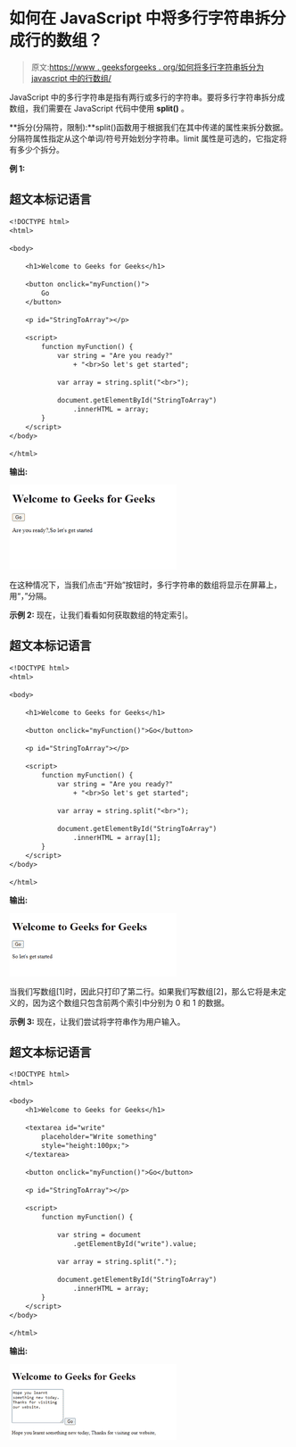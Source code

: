 # 如何在 JavaScript 中将多行字符串拆分成行的数组？

> 原文:[https://www . geeksforgeeks . org/如何将多行字符串拆分为 javascript 中的行数组/](https://www.geeksforgeeks.org/how-to-split-multiline-string-into-an-array-of-lines-in-javascript/)

JavaScript 中的多行字符串是指有两行或多行的字符串。要将多行字符串拆分成数组，我们需要在 JavaScript 代码中使用 **split()** 。

**拆分(分隔符，限制):**split()函数用于根据我们在其中传递的属性来拆分数据。分隔符属性指定从这个单词/符号开始划分字符串。limit 属性是可选的，它指定将有多少个拆分。

**例 1:**

## 超文本标记语言

```
<!DOCTYPE html>
<html>

<body>

    <h1>Welcome to Geeks for Geeks</h1>

    <button onclick="myFunction()">
        Go
    </button>

    <p id="StringToArray"></p>

    <script>
        function myFunction() {
            var string = "Are you ready?" 
                + "<br>So let's get started";

            var array = string.split("<br>");

            document.getElementById("StringToArray")
                .innerHTML = array;
        }
    </script>
</body>

</html>
```

**输出:**

![](img/c5697243349ceeb2982afaa7873313d0.png)

在这种情况下，当我们点击“开始”按钮时，多行字符串的数组将显示在屏幕上，用“，”分隔。

**示例 2:** 现在，让我们看看如何获取数组的特定索引。

## 超文本标记语言

```
<!DOCTYPE html>
<html>

<body>

    <h1>Welcome to Geeks for Geeks</h1>

    <button onclick="myFunction()">Go</button>

    <p id="StringToArray"></p>

    <script>
        function myFunction() {
            var string = "Are you ready?" 
                + "<br>So let's get started";

            var array = string.split("<br>");

            document.getElementById("StringToArray")
                .innerHTML = array[1];
        }
    </script>
</body>

</html>
```

**输出:**

![](img/d2a7cb18f2a1175368a0aecc218a2dfa.png)

当我们写数组[1]时，因此只打印了第二行。如果我们写数组[2]，那么它将是未定义的，因为这个数组只包含前两个索引中分别为 0 和 1 的数据。

**示例 3:** 现在，让我们尝试将字符串作为用户输入。

## 超文本标记语言

```
<!DOCTYPE html>
<html>

<body>
    <h1>Welcome to Geeks for Geeks</h1>

    <textarea id="write" 
        placeholder="Write something" 
        style="height:100px;">
    </textarea>

    <button onclick="myFunction()">Go</button>

    <p id="StringToArray"></p>

    <script>
        function myFunction() {

            var string = document
                .getElementById("write").value;

            var array = string.split(".");

            document.getElementById("StringToArray")
                .innerHTML = array;
        }
    </script>
</body>

</html>
```

**输出:**

![](img/c3d0a82cd0efbf04b92cb6e97582837f.png)